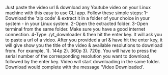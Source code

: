 Just paste the video url & download any Youtube video on your Linux machine with this easy to use CLI app.
Follow these simple steps:
       1-Download the 'zip code' & extract it in a folder of your choice in your system - in your Linux system. 
       2-Open the extracted folder.
       3-Open terminal from the same folder. Make sure you have a good internet connection.
       4-Type ./yt_downloader & then hit the enter key.
It will ask you to paste a url of a video. After you provided a url & have hit the enter key, it will give show you the title of the video & available resolutions to download from. For example, 1). 144p 2). 360p 3). 720p.  You will have to press the serial number of the corresponding resolution you want to download, followed by the enter key. Video will start downloading in the same folder. Download would complete with the message 'Video Downloaded'.
